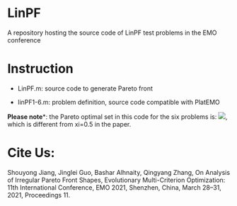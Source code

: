 # LinPF
A repository hosting the source code of LinPF test problems in the EMO conference

# Instruction
  - LinPF.m: source code to generate Pareto front
   
  - linPF1-6.m: problem definition, source code compatible with PlatEMO 
   
   **Please note***: the Pareto optimal set in this code for the six problems is: <img src="https://render.githubusercontent.com/render/math?math=0 <x < <1, x_i=\sin(0.5*\pi*x_1), \forall i=2, \dots, n">, which is different from xi=0.5 in the paper.  
   
# Cite Us:
Shouyong Jiang, Jinglei Guo, Bashar Alhnaity, Qingyang Zhang, On Analysis of Irregular Pareto Front Shapes, Evolutionary Multi-Criterion Optimization: 11th International Conference, EMO 2021, Shenzhen, China, March 28–31, 2021, Proceedings 11.
